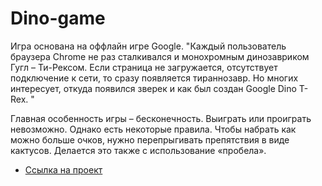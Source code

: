# Dino-game

Игра основана на оффлайн игре Google. 
"Каждый пользователь браузера Chrome не раз сталкивался и монохромным динозавриком Гугл – Ти-Рексом. Если страница не загружается, отсутствует подключение к сети, то сразу появляется тираннозавр. Но многих интересует, откуда появился зверек и как был создан Google Dino T-Rex. "

Главная особенность игры – бесконечность. Выиграть или проиграть невозможно. Однако есть некоторые правила. Чтобы набрать как можно больше очков, нужно перепрыгивать препятствия в виде кактусов. Делается это также с использование «пробела».


- [Ссылка на проект](https://mintolime.github.io/dino-game/)